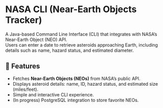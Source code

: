 # NASA CLI (Near-Earth Objects Tracker)

A Java-based Command Line Interface (CLI) that integrates with NASA’s Near-Earth Object (NEO) API.  
Users can enter a date to retrieve asteroids approaching Earth, including details such as name, hazard status, and estimated diameter.


## 🚀 Features
- Fetches **Near-Earth Objects (NEOs)** from NASA’s public API.
- Displays asteroid details: name, ID, hazard status, and estimated size (miles/feet).
- Simple and interactive CLI experience.
- (In progress) PostgreSQL integration to store favorite NEOs.
